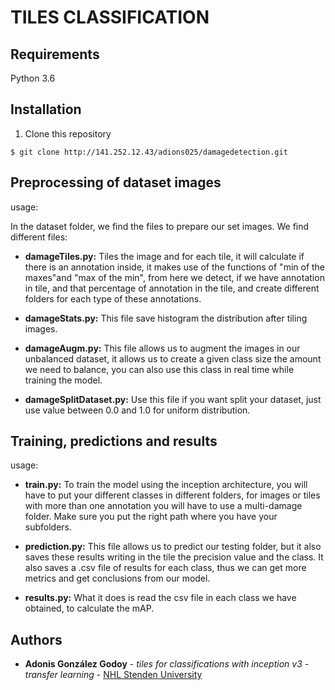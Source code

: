 # TILES CLASSIFICATION

## Requirements
Python 3.6 

## Installation
1. Clone this repository

```
$ git clone http://141.252.12.43/adions025/damagedetection.git
```

## Preprocessing of dataset images
usage:

In the dataset folder, we find the files to prepare our set images. We find different files:

- **damageTiles.py:**  Tiles the image and for each tile, it will calculate if there is an annotation
inside, it makes use of the functions of "min of the maxes"and "max of the min",
from here we detect, if we have annotation in tile, and that percentage of annotation
in the tile, and create different folders for each type of these annotations.

- **damageStats.py:**  This file save histogram the distribution after tiling images.

- **damageAugm.py:** This file allows us to augment the images in our unbalanced dataset, 
it allows us to create a given class size the amount we need to balance, you can also use this class in real time while
 training the model. 

- **damageSplitDataset.py:** Use this file if you want split your dataset, just use value between 0.0 and 1.0 
for uniform distribution.


## Training, predictions and results 
usage:

- **train.py:** To train the model using the inception architecture, you will have to put your different classes in 
different folders, for images or tiles with more than one annotation you will have to use a multi-damage folder. 
Make sure you put the right path where you have your subfolders.

- **prediction.py:** This file allows us to predict our testing folder, but it also saves these results writing in the 
tile the precision value and the class.
It also saves a .csv file of results for each class, thus we can get more metrics and get conclusions from our model.

- **results.py:** What it does is read the csv file in each class we have obtained, to calculate the mAP.


## Authors

* **Adonis González Godoy** - *tiles for classifications with inception v3 - transfer learning* - [NHL Stenden University](https://github.com/adions025)




